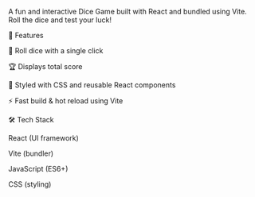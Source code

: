 A fun and interactive Dice Game built with React and bundled using Vite. Roll the dice and test your luck!

🚀 Features

🎲 Roll dice with a single click

🏆 Displays total score

🎨 Styled with CSS and reusable React components

⚡ Fast build & hot reload using Vite

🛠️ Tech Stack

React (UI framework)

Vite (bundler)

JavaScript (ES6+)

CSS (styling)
